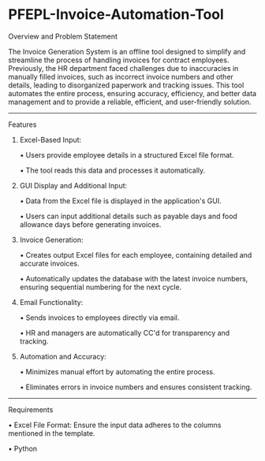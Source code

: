 # PFEPL-Invoice-Automation-Tool

Overview and Problem Statement

The Invoice Generation System is an offline tool designed to simplify and streamline the process of handling invoices for contract employees. Previously, the HR department faced challenges due to inaccuracies in manually filled invoices, such as incorrect invoice numbers and other details, leading to disorganized paperwork and tracking issues. This tool automates the entire process, ensuring accuracy, efficiency, and better data management and to provide a reliable, efficient, and user-friendly solution.
________________________________________
Features

1.	Excel-Based Input:

    •	Users provide employee details in a structured Excel file format.

    •	The tool reads this data and processes it automatically.

2.	GUI Display and Additional Input:

    •	Data from the Excel file is displayed in the application's GUI.

    •	Users can input additional details such as payable days and food allowance days before generating invoices.

3.	Invoice Generation:

    •	Creates output Excel files for each employee, containing detailed and accurate invoices.

    •	Automatically updates the database with the latest invoice numbers, ensuring sequential numbering for the next cycle.

4.	Email Functionality:

    •	Sends invoices to employees directly via email.

    •	HR and managers are automatically CC'd for transparency and tracking.

5.	Automation and Accuracy:

    •	Minimizes manual effort by automating the entire process.

    •	Eliminates errors in invoice numbers and ensures consistent tracking.
________________________________________
Requirements

•	Excel File Format: Ensure the input data adheres to the columns mentioned in the template.

•	Python



